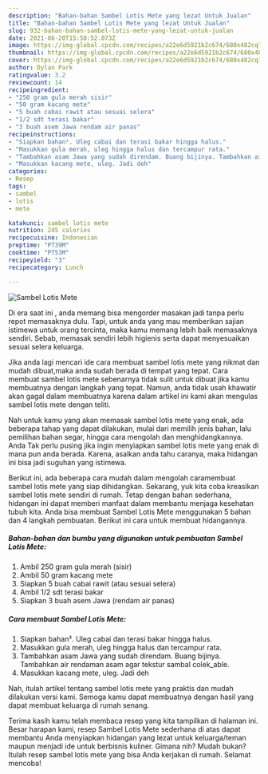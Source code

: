 ```yaml
---
description: "Bahan-bahan Sambel Lotis Mete yang lezat Untuk Jualan"
title: "Bahan-bahan Sambel Lotis Mete yang lezat Untuk Jualan"
slug: 932-bahan-bahan-sambel-lotis-mete-yang-lezat-untuk-jualan
date: 2021-06-20T15:58:52.073Z
image: https://img-global.cpcdn.com/recipes/a22e6d5921b2c674/680x482cq70/sambel-lotis-mete-foto-resep-utama.jpg
thumbnail: https://img-global.cpcdn.com/recipes/a22e6d5921b2c674/680x482cq70/sambel-lotis-mete-foto-resep-utama.jpg
cover: https://img-global.cpcdn.com/recipes/a22e6d5921b2c674/680x482cq70/sambel-lotis-mete-foto-resep-utama.jpg
author: Dylan Park
ratingvalue: 3.2
reviewcount: 14
recipeingredient:
- "250 gram gula merah sisir"
- "50 gram kacang mete"
- "5 buah cabai rawit atau sesuai selera"
- "1/2 sdt terasi bakar"
- "3 buah asem Jawa rendam air panas"
recipeinstructions:
- "Siapkan bahan². Uleg cabai dan terasi bakar hingga halus."
- "Masukkan gula merah, uleg hingga halus dan tercampur rata."
- "Tambahkan asam Jawa yang sudah direndam. Buang bijinya. Tambahkan air rendaman asam agar tekstur sambal colek_able."
- "Masukkan kacang mete, uleg. Jadi deh"
categories:
- Resep
tags:
- sambel
- lotis
- mete

katakunci: sambel lotis mete 
nutrition: 245 calories
recipecuisine: Indonesian
preptime: "PT39M"
cooktime: "PT53M"
recipeyield: "3"
recipecategory: Lunch

---
```



![Sambel Lotis Mete](https://img-global.cpcdn.com/recipes/a22e6d5921b2c674/680x482cq70/sambel-lotis-mete-foto-resep-utama.jpg)

Di era  saat ini , anda memang bisa mengorder masakan jadi tanpa perlu repot memasaknya dulu. Tapi, untuk anda yang mau memberikan sajian istimewa untuk orang tercinta, maka kamu memang lebih baik memasaknya sendiri. Sebab, memasak sendiri lebih higienis serta dapat menyesuaikan sesuai selera keluarga.

Jika anda lagi mencari ide cara membuat sambel lotis mete yang nikmat dan mudah dibuat,maka anda sudah berada di tempat yang tepat. Cara membuat sambel lotis mete  sebenarnya tidak sulit untuk dibuat jika kamu membuatnya dengan langkah yang tepat. Namun, anda tidak usah khawatir akan gagal dalam membuatnya 
karena dalam artikel ini kami akan mengulas sambel lotis mete dengan teliti.  



Nah untuk kamu yang akan memasak sambel lotis mete yang enak, ada beberapa tahap yang dapat dilakukan, mulai dari memilih jenis bahan, lalu pemilihan bahan segar, hingga cara mengolah dan menghidangkannya. Anda Tak perlu pusing jika ingin menyiapkan sambel lotis mete yang enak di mana pun anda berada. Karena, asalkan anda  tahu caranya, maka hidangan ini bisa jadi suguhan yang istimewa.

Berikut ini, ada beberapa cara mudah dalam mengolah caramembuat sambel lotis mete yang siap dihidangkan. Sekarang, yuk kita coba kreasikan sambel lotis mete sendiri di rumah. Tetap dengan bahan sederhana, hidangan ini dapat memberi manfaat dalam membantu menjaga kesehatan tubuh kita. Anda bisa membuat Sambel Lotis Mete menggunakan 5 bahan dan 4 langkah pembuatan. Berikut ini cara untuk membuat hidangannya.

<!--inarticleads1-->

##### Bahan-bahan dan bumbu yang digunakan untuk pembuatan Sambel Lotis Mete:

1. Ambil 250 gram gula merah (sisir)
1. Ambil 50 gram kacang mete
1. Siapkan 5 buah cabai rawit (atau sesuai selera)
1. Ambil 1/2 sdt terasi bakar
1. Siapkan 3 buah asem Jawa (rendam air panas)




<!--inarticleads2-->

##### Cara membuat Sambel Lotis Mete:

1. Siapkan bahan². Uleg cabai dan terasi bakar hingga halus.
1. Masukkan gula merah, uleg hingga halus dan tercampur rata.
1. Tambahkan asam Jawa yang sudah direndam. Buang bijinya. Tambahkan air rendaman asam agar tekstur sambal colek_able.
1. Masukkan kacang mete, uleg. Jadi deh




Nah, itulah artikel tentang  sambel lotis mete  yang praktis dan mudah dilakukan versi kami. Semoga kamu dapat membuatnya dengan hasil yang dapat membuat keluarga di rumah senang. 

Terima kasih kamu telah membaca resep yang kita tampilkan di halaman ini. Besar harapan kami, resep  Sambel Lotis Mete sederhana di atas dapat membantu Anda menyiapkan hidangan yang lezat untuk keluarga/teman maupun menjadi ide untuk berbisnis kuliner. Gimana nih? Mudah bukan? Itulah resep sambel lotis mete yang bisa Anda kerjakan di rumah. Selamat mencoba!

